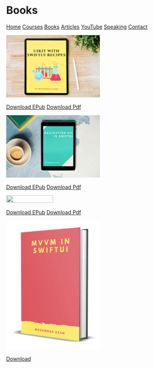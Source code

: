 # Books

[Home](https://azamsharp.github.io)
[Courses](/courses)
[Books](/books)
[Articles](/articles)
[YouTube](https://www.youtube.com/channel/UCKvDySsrOVgUgRLhWHeyHJA?view_as=subscriber)
[Speaking](/speaking)
[Contact](/contact)

<img src="https://github.com/azamsharp/azamsharp.github.io/blob/master/_posts/images/uikit-recipes.png?raw=true" width="50%" height="50%">

[Download EPub](/books/UIKit%20with%20SwiftUI%20Recipes%20.epub)
[Download Pdf](/books/UIKitSwiftUIRecipes.pdf)

<img src="https://github.com/azamsharp/azamsharp.github.io/blob/master/_posts/images/navigation-api.png?raw=true" width="50%" height="50%">

[Download EPub](/books/Navigation%20API%20in%20SwiftUI.epub) [Download Pdf](/books/Navigation-API-SwiftUI.pdf) 


<img src="https://github.com/azamsharp/azamsharp.github.io/blob/master/_posts/images/surviving-coding-bootcamp.png?raw=true" width="50%" height="50%">

[Download EPub](/books/surving-coding-bootcamp-04-30-2022.epub)
[Download Pdf](/books/SurvivingTheCodingBootcamp-04-30-2022.pdf)


<img src="https://github.com/azamsharp/azamsharp.github.io/blob/master/_posts/images/mvvmswiftui.png?raw=true" width="50%" height="50%">

[Download](/books/mvvm-in-swiftui.zip)

